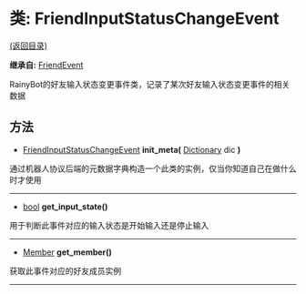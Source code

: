 # 类: FriendInputStatusChangeEvent  
[(返回目录)](README.md)  
  
**继承自:** [FriendEvent](FriendEvent.md)  
  
RainyBot的好友输入状态变更事件类，记录了某次好友输入状态变更事件的相关数据  
  
## 方法 
  
- [FriendInputStatusChangeEvent](FriendInputStatusChangeEvent.md) **init_meta(** [Dictionary](https://docs.godotengine.org/en/latest/classes/class_dictionary.html) dic **)**  
  
通过机器人协议后端的元数据字典构造一个此类的实例，仅当你知道自己在做什么时才使用  
  
---  
  
- [bool](https://docs.godotengine.org/en/latest/classes/class_bool.html) **get_input_state()**  
  
用于判断此事件对应的输入状态是开始输入还是停止输入  
  
---  
  
- [Member](Member.md) **get_member()**  
  
获取此事件对应的好友成员实例  
  
---  
  

